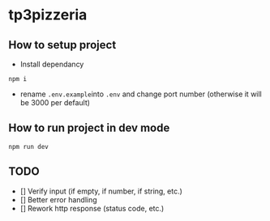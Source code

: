 # tp3pizzeria

## How to setup project

* Install dependancy

``npm i``

* rename ``.env.example``into ``.env`` and change port number (otherwise it will be 3000 per default)

## How to run project in dev mode

``npm run dev``

## TODO

* [] Verify input (if empty, if number, if string, etc.)
* [] Better error handling
* [] Rework http response (status code, etc.)
